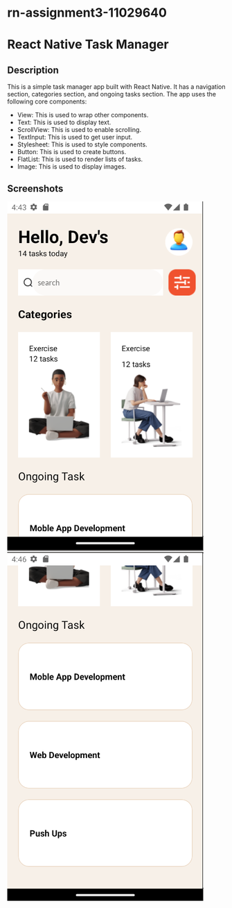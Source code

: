 # rn-assignment3-11029640

# React Native Task Manager

## Description
This is a simple task manager app built with React Native. It has a navigation section, categories section, and ongoing tasks section. The app uses the following core components:

- View: This is used to wrap other components.
- Text: This is used to display text.
- ScrollView: This is used to enable scrolling.
- TextInput: This is used to get user input.
- Stylesheet: This is used to style components.
- Button: This is used to create buttons.
- FlatList: This is used to render lists of tasks.
- Image: This is used to display images.

## Screenshots
![App Screenshot](./assets/app-screenshot1.PNG)
![App Screenshot](./assets/app-screenshot2.PNG)
